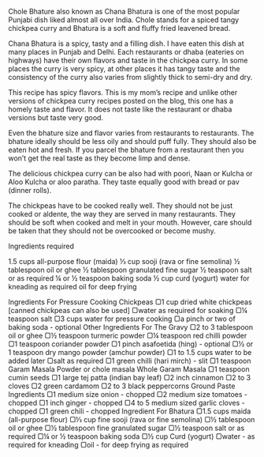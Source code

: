Chole Bhature also known as Chana Bhatura is one of the most popular Punjabi dish liked almost all over India. Chole stands for a spiced tangy chickpea curry and Bhatura is a soft and fluffy fried leavened bread.

Chana Bhatura is a spicy, tasty and a filling dish. I have eaten this dish at many places in Punjab and Delhi. Each restaurants or dhaba (eateries on highways) have their own flavors and taste in the chickpea curry. In some places the curry is very spicy, at other places it has tangy taste and the consistency of the curry also varies from slightly thick to semi-dry and dry.

This recipe has spicy flavors. This is my mom’s recipe and unlike other versions of chickpea curry recipes posted on the blog, this one has a homely taste and flavor. It does not taste like the restaurant or dhaba versions but taste very good.

Even the bhature size and flavor varies from restaurants to restaurants. The bhature ideally should be less oily and should puff fully. They should also be eaten hot and fresh. If you parcel the bhature from a restaurant then you won’t get the real taste as they become limp and dense.

The delicious chickpea curry can be also had with poori, Naan or Kulcha or Aloo Kulcha or aloo paratha. They taste equally good with bread or pav (dinner rolls).

The chickpeas have to be cooked really well. They should not be just cooked or aldente, the way they are served in many restaurants. They should be soft when cooked and melt in your mouth. However, care should be taken that they should not be overcooked or become mushy.

Ingredients required

1.5 cups all-purpose flour (maida) ⅓ cup sooji (rava or fine semolina) ½ tablespoon oil or ghee ½ tablespoon granulated fine sugar ½ teaspoon salt or as required ¼ or ½ teaspoon baking soda ½ cup curd (yogurt) water for kneading as required oil for deep frying

Ingredients For Pressure Cooking Chickpeas ▢1 cup dried white chickpeas [canned chickpeas can also be used] ▢water as required for soaking ▢¼ teaspoon salt ▢3 cups water for pressure cooking ▢a pinch or two of baking soda - optional Other Ingredients For The Gravy ▢2 to 3 tablespoon oil or ghee ▢½ teaspoon turmeric powder ▢¼ teaspoon red chilli powder ▢1 teaspoon coriander powder ▢1 pinch asafoetida (hing) - optional ▢½ or 1 teaspoon dry mango powder (amchur powder) ▢1 to 1.5 cups water to be added later ▢salt as required ▢1 green chilli (hari mirch) - slit ▢1 teaspoon Garam Masala Powder or chole masala Whole Garam Masala ▢1 teaspoon cumin seeds ▢1 large tej patta (indian bay leaf) ▢2 inch cinnamon ▢2 to 3 cloves ▢2 green cardamom ▢2 to 3 black peppercorns Ground Paste Ingredients ▢1 medium size onion - chopped ▢2 medium size tomatoes - chopped ▢1 inch ginger - chopped ▢4 to 5 medium sized garlic cloves - chopped ▢1 green chili - chopped Ingredient For Bhatura ▢1.5 cups maida (all-purpose flour) ▢⅓ cup fine sooji (rava or fine semolina) ▢½ tablespoon oil or ghee ▢½ tablespoon fine granulated sugar ▢½ teaspoon salt or as required ▢¼ or ½ teaspoon baking soda ▢½ cup Curd (yogurt) ▢water - as required for kneading ▢oil - for deep frying as required


